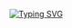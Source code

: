 [![Typing SVG](https://readme-typing-svg.demolab.com?font=Fira+Code&pause=1000&center=true&width=700&lines=ML-engineer+%7C+Data+scientist)](https://git.io/typing-svg)
